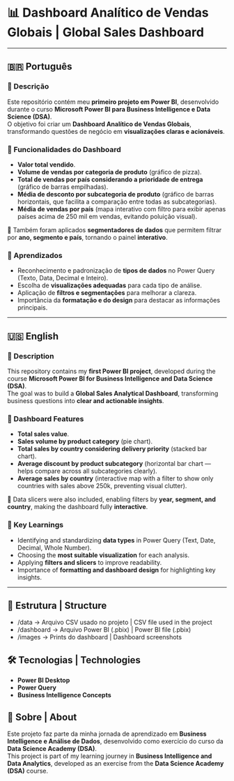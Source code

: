 # 📊 Dashboard Analítico de Vendas Globais | Global Sales Dashboard

---

## 🇧🇷 Português

### 📌 Descrição  
Este repositório contém meu **primeiro projeto em Power BI**, desenvolvido durante o curso **Microsoft Power BI para Business Intelligence e Data Science (DSA)**.  
O objetivo foi criar um **Dashboard Analítico de Vendas Globais**, transformando questões de negócio em **visualizações claras e acionáveis**.

### 🚀 Funcionalidades do Dashboard  
- **Valor total vendido**.  
- **Volume de vendas por categoria de produto** (gráfico de pizza).  
- **Total de vendas por país considerando a prioridade de entrega** (gráfico de barras empilhadas).  
- **Média de desconto por subcategoria de produto** (gráfico de barras horizontais, que facilita a comparação entre todas as subcategorias).  
- **Média de vendas por país** (mapa interativo com filtro para exibir apenas países acima de 250 mil em vendas, evitando poluição visual).  

🔎 Também foram aplicados **segmentadores de dados** que permitem filtrar por **ano, segmento e país**, tornando o painel **interativo**.

### 🎯 Aprendizados  
- Reconhecimento e padronização de **tipos de dados** no Power Query (Texto, Data, Decimal e Inteiro).  
- Escolha de **visualizações adequadas** para cada tipo de análise.  
- Aplicação de **filtros e segmentações** para melhorar a clareza.  
- Importância da **formatação e do design** para destacar as informações principais.  

---

## 🇺🇸 English

### 📌 Description  
This repository contains my **first Power BI project**, developed during the course **Microsoft Power BI for Business Intelligence and Data Science (DSA)**.  
The goal was to build a **Global Sales Analytical Dashboard**, transforming business questions into **clear and actionable insights**.

### 🚀 Dashboard Features  
- **Total sales value**.  
- **Sales volume by product category** (pie chart).  
- **Total sales by country considering delivery priority** (stacked bar chart).  
- **Average discount by product subcategory** (horizontal bar chart — helps compare across all subcategories clearly).  
- **Average sales by country** (interactive map with a filter to show only countries with sales above 250k, preventing visual clutter).  

🔎 Data slicers were also included, enabling filters by **year, segment, and country**, making the dashboard fully **interactive**.

### 🎯 Key Learnings  
- Identifying and standardizing **data types** in Power Query (Text, Date, Decimal, Whole Number).  
- Choosing the **most suitable visualization** for each analysis.  
- Applying **filters and slicers** to improve readability.  
- Importance of **formatting and dashboard design** for highlighting key insights.  

---

## 📂 Estrutura | Structure

- /data → Arquivo CSV usado no projeto | CSV file used in the project
- /dashboard → Arquivo Power BI (.pbix) | Power BI file (.pbix)
- /images → Prints do dashboard | Dashboard screenshots

## 🛠️ Tecnologias | Technologies
- **Power BI Desktop**  
- **Power Query**  
- **Business Intelligence Concepts**  

## 📢 Sobre | About
Este projeto faz parte da minha jornada de aprendizado em **Business Intelligence e Análise de Dados**, desenvolvido como exercício do curso da **Data Science Academy (DSA)**.  
This project is part of my learning journey in **Business Intelligence and Data Analytics**, developed as an exercise from the **Data Science Academy (DSA)** course.  
